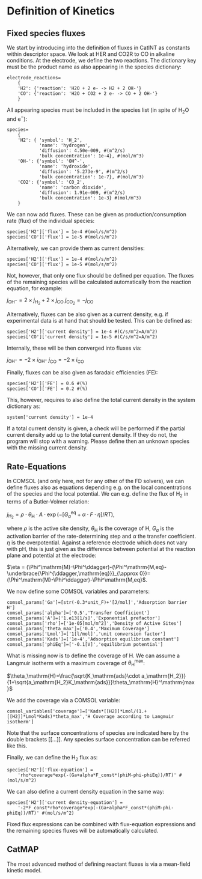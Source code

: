 
# Definition of Kinetics 

## Fixed species fluxes 

We start by introducing into the definition of fluxes in CatINT as constants within descriptor space. We look at HER and CO2R to CO in alkaline conditions. At the electrode, we define the two reactions. The dictionary key must be the product name as also appearing in the species dictionary:

    electrode_reactions=
        {
        'H2': {'reaction': 'H2O + 2 e- -> H2 + 2 OH-'}
        'CO': {'reaction': 'H2O + CO2 + 2 e- -> CO + 2 OH-'} 
        }
        
All appearing species must be included in the species list (in spite of H$_2$O and e$^-$):

    species=
        {
    	'H2': { 'symbol': 'H_2',
		        'name': 'hydrogen',
		        'diffusion': 4.50e-009, #(m^2/s)
		        'bulk concentration': 1e-4}, #(mol/m^3)
        'OH-': {'symbol': 'OH^-',
		        'name': 'hydroxide',
	            'diffusion': '5.273e-9', #(m^2/s)
	            'bulk concentration': 1e-7}, #(mol/m^3)
	    'CO2': {'symbol': 'CO_2',
	            'name': 'carbon dioxide',
	            'diffusion': 1.91e-009, #(m^2/s)
	            'bulk concentration': 1e-3} #(mol/m^3)
	    }
We can now add fluxes. These can be given as production/consumption rate (flux) of the individual species:

    species['H2']['flux'] = 1e-4 #(mol/s/m^2)
    species['CO']['flux'] = 1e-5 #(mol/s/m^2)

Alternatively, we can provide them as current densities:

    species['H2']['flux'] = 1e-4 #(mol/s/m^2)
    species['CO']['flux'] = 1e-5 #(mol/s/m^2)
    
Not, however, that only one flux should be defined per equation. The fluxes of the remaining species will be calculated automatically from the reaction equation, for example:

$j_\mathrm{OH^-} = 2 \times j_\mathrm{H_2} + 2 \times j_\mathrm{CO}$
$j_\mathrm{CO_2} = -j_\mathrm{CO}$

Alternatively, fluxes can be also given as a current density, e.g. if experimental data is at hand that should be tested. This can be defined as:

    species['H2']['current density'] = 1e-4 #(C/s/m^2=A/m^2)
    species['CO']['current density'] = 1e-5 #(C/s/m^2=A/m^2)

Internally, these will be then converged into fluxes via:

$j_\mathrm{OH^-} = -2\times i_\mathrm{OH^-}$
$j_\mathrm{CO} = -2\times i_\mathrm{CO}$

Finally, fluxes can be also given as faradaic efficiencies (FE):

    species['H2']['FE'] = 0.6 #(%)
    species['CO']['FE'] = 0.2 #(%)

This, however, requires to also define the total current density in the system dictionary as:

    system['current density'] = 1e-4

If a total current density is given, a check will be performed if the partial current density add up to the total current density. If they do not, the program will stop with a warning. Please define then an unknown species with the missing current density.

## Rate-Equations

In COMSOL (and only here, not for any other of the FD solvers), we can define fluxes also as equations depending e.g. on the local concentrations of the species and the local potential. We can e.g. define the flux of H$_2$ in terms of a Butler-Volmer relation:

$j_\mathrm{H_2}=\rho\cdot\theta_\mathrm{H}\cdot A\cdot \exp(-[G_a^\mathrm{eq}+\alpha\cdot F\cdot \eta]/RT)$,

where $\rho$ is the active site density, $\theta_\mathrm{H}$ is the coverage of H, $G_a$ is the activation barrier of the rate-determining step and $\alpha$ the transfer coefficient. $\eta$ is the overpotential. Against a reference electrode which does not vary with pH, this is just given as the difference between potential at the reaction plane and potential at the electrode:

$\eta = (\Phi^\mathrm{M}-\Phi^\ddagger)-(\Phi^\mathrm{M,eq}-\underbrace{\Phi^{\ddagger,\mathrm{eq}}}_{\approx 0})=(\Phi^\mathrm{M}-\Phi^\ddagger)-\Phi^\mathrm{M,eq}$.

We now define some COMSOL variables and parameters:

    comsol_params['Ga']=[str(-0.3*unit_F)+'[J/mol]','Adsorption barrier H']
    comsol_params['alpha']=['0.5','Transfer Coefficient']
    comsol_params['A']=['1.e13[1/s]','Exponential prefactor']
    comsol_params['rho']=['1e-05[mol/m^2]','Density of Active Sites']
    comsol_params['theta_max']=['0.4','Maximum Coverage']
    comsol_params['Lmol']=['1[l/mol]','unit conversion factor']
    comsol_params['Kads']=['1e-4','Adsorption equilibrium constant']
    comsol_params['phiEq']=['-0.1[V]','equilibrium potential']

What is missing now is to define the coverage of H. We can assume a Langmuir isotherm with a maximum coverage of $\theta_\mathrm{H}^\mathrm{max}$:

$\theta_\mathrm{H}=\frac{\sqrt{K_\mathrm{ads}\cdot a_\mathrm{H_2}}}{1+\sqrt{a_\mathrm{H_2}K_\mathrm{ads}}}\theta_\mathrm{H}^\mathrm{max}$

We add the coverage via a COMSOL variable:

    comsol_variables['coverage']=['Kads*[[H2]]*Lmol/(1.+[[H2]]*Lmol*Kads)*theta_max','H Coverage according to Langmuir isotherm']

Note that the surface concentrations of species are indicated here by the double brackets [[...]]. Any species surface concentration can be referred like this.    

Finally, we can define the H$_2$ flux as:

    species['H2']['flux-equation'] = 
	    'rho*coverage*exp(-(Ga+alpha*F_const*(phiM-phi-phiEq))/RT)' #(mol/s/m^2)

We can also define a current density equation in the same way:

    species['H2']['current density-equation'] = 
	    '-2*F_const*rho*coverage*exp(-(Ga+alpha*F_const*(phiM-phi-phiEq))/RT)' #(mol/s/m^2)

Fixed flux expressions can be combined with flux-equation expressions and the remaining species fluxes will be automatically calculated. 

## CatMAP

The most advanced method of defining reactant fluxes is via a mean-field kinetic model. 
